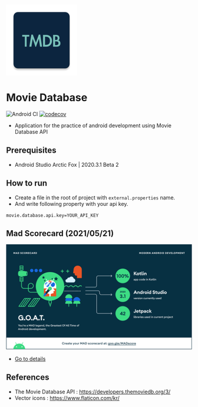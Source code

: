 ![logo](arts/logo.png)

# Movie Database

![Android CI](https://github.com/hide1202/MovieDatabase/workflows/Android%20CI/badge.svg?branch=develop)
[![codecov](https://codecov.io/gh/hide1202/MovieDatabase/branch/develop/graph/badge.svg)](https://codecov.io/gh/hide1202/MovieDatabase)

- Application for the practice of android development using Movie Database API

## Prerequisites

- Android Studio Arctic Fox | 2020.3.1 Beta 2

## How to run

- Create a file in the root of project with `external.properties` name.
- And write following property with your api key.

```
movie.database.api.key=YOUR_API_KEY
```

## Mad Scorecard (2021/05/21)

![summary](arts/mad-scorecard/summary.png)

- [Go to details](https://madscorecard.withgoogle.com/scorecards/2230721075/#summary)

## References

- The Movie Database API : https://developers.themoviedb.org/3/
- Vector icons : https://www.flaticon.com/kr/

